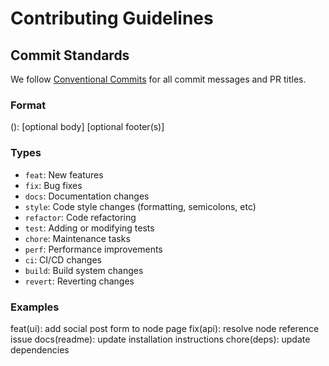 # Contributing Guidelines

## Commit Standards

We follow [Conventional Commits](https://www.conventionalcommits.org/) for all commit messages and PR titles.

### Format 

<type>(<scope>): <description>
[optional body]
[optional footer(s)]

### Types
- `feat`: New features
- `fix`: Bug fixes
- `docs`: Documentation changes
- `style`: Code style changes (formatting, semicolons, etc)
- `refactor`: Code refactoring
- `test`: Adding or modifying tests
- `chore`: Maintenance tasks
- `perf`: Performance improvements
- `ci`: CI/CD changes
- `build`: Build system changes
- `revert`: Reverting changes

### Examples

feat(ui): add social post form to node page
fix(api): resolve node reference issue
docs(readme): update installation instructions
chore(deps): update dependencies